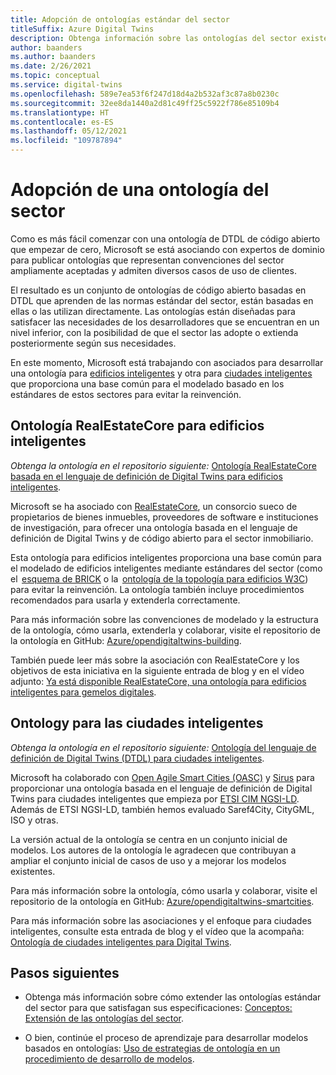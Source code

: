 ```yaml
---
title: Adopción de ontologías estándar del sector
titleSuffix: Azure Digital Twins
description: Obtenga información sobre las ontologías del sector existentes que se pueden adoptar para Azure Digital Twins
author: baanders
ms.author: baanders
ms.date: 2/26/2021
ms.topic: conceptual
ms.service: digital-twins
ms.openlocfilehash: 589e7ea53f6f247d18d4a2b532af3c87a8b0230c
ms.sourcegitcommit: 32ee8da1440a2d81c49ff25c5922f786e85109b4
ms.translationtype: HT
ms.contentlocale: es-ES
ms.lasthandoff: 05/12/2021
ms.locfileid: "109787894"
---
```

# <a name="adopting-an-industry-ontology"></a>Adopción de una ontología del sector

Como es más fácil comenzar con una ontología de DTDL de código abierto que empezar de cero, Microsoft se está asociando con expertos de dominio para publicar ontologías que representan convenciones del sector ampliamente aceptadas y admiten diversos casos de uso de clientes. 

El resultado es un conjunto de ontologías de código abierto basadas en DTDL que aprenden de las normas estándar del sector, están basadas en ellas o las utilizan directamente. Las ontologías están diseñadas para satisfacer las necesidades de los desarrolladores que se encuentran en un nivel inferior, con la posibilidad de que el sector las adopte o extienda posteriormente según sus necesidades.

En este momento, Microsoft está trabajando con asociados para desarrollar una ontología para [edificios inteligentes](#realestatecore-smart-building-ontology) y otra para [ciudades inteligentes](#smart-cities-ontology) que proporciona una base común para el modelado basado en los estándares de estos sectores para evitar la reinvención. 

## <a name="realestatecore-smart-building-ontology"></a>Ontología RealEstateCore para edificios inteligentes

*Obtenga la ontología en el repositorio siguiente:* [Ontología RealEstateCore basada en el lenguaje de definición de Digital Twins para edificios inteligentes](https://github.com/Azure/opendigitaltwins-building).

Microsoft se ha asociado con [RealEstateCore](https://www.realestatecore.io/), un consorcio sueco de propietarios de bienes inmuebles, proveedores de software e instituciones de investigación, para ofrecer una ontología basada en el lenguaje de definición de Digital Twins y de código abierto para el sector inmobiliario.

Esta ontología para edificios inteligentes proporciona una base común para el modelado de edificios inteligentes mediante estándares del sector (como el  [esquema de BRICK](https://brickschema.org/ontology/) o la  [ontología de la topología para edificios W3C](https://w3c-lbd-cg.github.io/bot/index.html)) para evitar la reinvención. La ontología también incluye procedimientos recomendados para usarla y extenderla correctamente. 

Para más información sobre las convenciones de modelado y la estructura de la ontología, cómo usarla, extenderla y colaborar, visite el repositorio de la ontología en GitHub: [Azure/opendigitaltwins-building](https://github.com/Azure/opendigitaltwins-building). 

También puede leer más sobre la asociación con RealEstateCore y los objetivos de esta iniciativa en la siguiente entrada de blog y en el vídeo adjunto: [Ya está disponible RealEstateCore, una ontología para edificios inteligentes para gemelos digitales](https://techcommunity.microsoft.com/t5/internet-of-things/realestatecore-a-smart-building-ontology-for-digital-twins-is/ba-p/1914794).

## <a name="smart-cities-ontology"></a>Ontology para las ciudades inteligentes

*Obtenga la ontología en el repositorio siguiente:* [Ontología del lenguaje de definición de Digital Twins (DTDL) para ciudades inteligentes](https://github.com/Azure/opendigitaltwins-smartcities).

Microsoft ha colaborado con [Open Agile Smart Cities (OASC)](https://oascities.org/) y [Sirus](https://sirus.be/) para proporcionar una ontología basada en el lenguaje de definición de Digital Twins para ciudades inteligentes que empieza por [ETSI CIM NGSI-LD](https://www.etsi.org/committee/cim). Además de ETSI NGSI-LD, también hemos evaluado Saref4City, CityGML, ISO y otras.

La versión actual de la ontología se centra en un conjunto inicial de modelos. Los autores de la ontología le agradecen que contribuyan a ampliar el conjunto inicial de casos de uso y a mejorar los modelos existentes. 

Para más información sobre la ontología, cómo usarla y colaborar, visite el repositorio de la ontología en GitHub: [Azure/opendigitaltwins-smartcities](https://github.com/Azure/opendigitaltwins-smartcities). 

Para más información sobre las asociaciones y el enfoque para ciudades inteligentes, consulte esta entrada de blog y el vídeo que la acompaña: [Ontología de ciudades inteligentes para Digital Twins](https://techcommunity.microsoft.com/t5/internet-of-things/smart-cities-ontology-for-digital-twins/ba-p/2166585).

## <a name="next-steps"></a>Pasos siguientes

* Obtenga más información sobre cómo extender las ontologías estándar del sector para que satisfagan sus especificaciones: [Conceptos: Extensión de las ontologías del sector](concepts-ontologies-extend.md).

* O bien, continúe el proceso de aprendizaje para desarrollar modelos basados en ontologías: [Uso de estrategias de ontología en un procedimiento de desarrollo de modelos](concepts-ontologies.md#using-ontology-strategies-in-a-model-development-path).